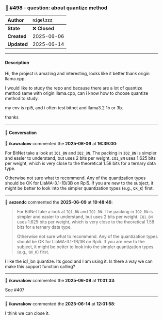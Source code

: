 ### 📝 [#498](https://github.com/ikawrakow/ik_llama.cpp/issues/498) - question: about quantize method

| **Author** | `nigelzzz` |
| :--- | :--- |
| **State** | ❌ **Closed** |
| **Created** | 2025-06-06 |
| **Updated** | 2025-06-14 |

---

#### Description

Hi,
  the project is amazing and interesting, looks like it better thank origin llama.cpp.

I would like to study the repo and because there are a lot of quantize method same with origin llama.cpp, can i know how to choose quantize method to study.

my env is rpi5, and i often test bitnet and llama3.2 1b or 3b. 

thanks

---

#### 💬 Conversation

👤 **ikawrakow** commented the **2025-06-06** at **16:39:00**:<br>

For BitNet take a look at `IQ1_BN` and `IQ2_BN`. The packing in `IQ2_BN` is simpler and easier to understand, but uses 2 bits per weight. `IQ1_BN` uses 1.625 bits per weight, which is very close to the theoretical 1.58 bits for a ternary data type. 

Otherwise not sure what to recommend. Any of the quantization types should be OK for LlaMA-3.1-1B/3B on Rpi5. If you are new to the subject, it might be better to look into the simpler quantization types (e.g., `QX_K`) first.

---

👤 **aezendc** commented the **2025-06-09** at **10:48:49**:<br>

> For BitNet take a look at `IQ1_BN` and `IQ2_BN`. The packing in `IQ2_BN` is simpler and easier to understand, but uses 2 bits per weight. `IQ1_BN` uses 1.625 bits per weight, which is very close to the theoretical 1.58 bits for a ternary data type.
> 
> Otherwise not sure what to recommend. Any of the quantization types should be OK for LlaMA-3.1-1B/3B on Rpi5. If you are new to the subject, it might be better to look into the simpler quantization types (e.g., `QX_K`) first.

I like the iq1_bn quantize. Its good and I am using it. Is there a way we can make this support function calling?

---

👤 **ikawrakow** commented the **2025-06-09** at **11:01:33**:<br>

See #407

---

👤 **ikawrakow** commented the **2025-06-14** at **12:01:58**:<br>

I think we can close it.
